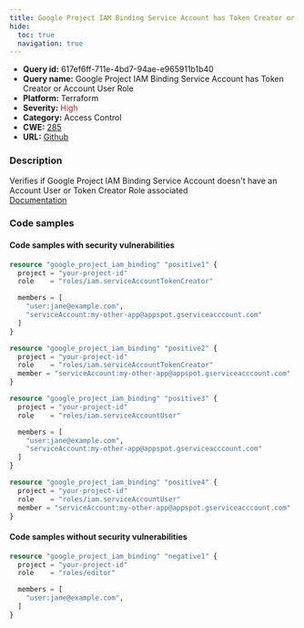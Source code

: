 ```yaml
---
title: Google Project IAM Binding Service Account has Token Creator or Account User Role
hide:
  toc: true
  navigation: true
---
```


<style>
  .highlight .hll {
    background-color: #ff171742;
  }
  .md-content {
    max-width: 1100px;
    margin: 0 auto;
  }
</style>

-   **Query id:** 617ef6ff-711e-4bd7-94ae-e965911b1b40
-   **Query name:** Google Project IAM Binding Service Account has Token Creator or Account User Role
-   **Platform:** Terraform
-   **Severity:** <span style="color:#bb2124">High</span>
-   **Category:** Access Control
-   **CWE:** <a href="https://cwe.mitre.org/data/definitions/285.html" onclick="newWindowOpenerSafe(event, 'https://cwe.mitre.org/data/definitions/285.html')">285</a>
-   **URL:** [Github](https://github.com/Checkmarx/kics/tree/master/assets/queries/terraform/gcp/google_project_iam_binding_service_account_has_token_creator_or_account_user_role)

### Description
Verifies if Google Project IAM Binding Service Account doesn't have an Account User or Token Creator Role associated<br>
[Documentation](https://registry.terraform.io/providers/hashicorp/google/latest/docs/resources/google_project_iam#google_project_iam_binding)

### Code samples
#### Code samples with security vulnerabilities
```tf title="Positive test num. 1 - tf file" hl_lines="19 29 3 13"
resource "google_project_iam_binding" "positive1" {
  project = "your-project-id"
  role    = "roles/iam.serviceAccountTokenCreator"

  members = [
    "user:jane@example.com",
    "serviceAccount:my-other-app@appspot.gserviceacccount.com"
  ]
}

resource "google_project_iam_binding" "positive2" {
  project = "your-project-id"
  role    = "roles/iam.serviceAccountTokenCreator"
  member = "serviceAccount:my-other-app@appspot.gserviceacccount.com"
}

resource "google_project_iam_binding" "positive3" {
  project = "your-project-id"
  role    = "roles/iam.serviceAccountUser"

  members = [
    "user:jane@example.com",
    "serviceAccount:my-other-app@appspot.gserviceacccount.com"
  ]
}

resource "google_project_iam_binding" "positive4" {
  project = "your-project-id"
  role    = "roles/iam.serviceAccountUser"
  member = "serviceAccount:my-other-app@appspot.gserviceacccount.com"
}
```


#### Code samples without security vulnerabilities
```tf title="Negative test num. 1 - tf file"
resource "google_project_iam_binding" "negative1" {
  project = "your-project-id"
  role    = "roles/editor"

  members = [
    "user:jane@example.com",
  ]
}
```
